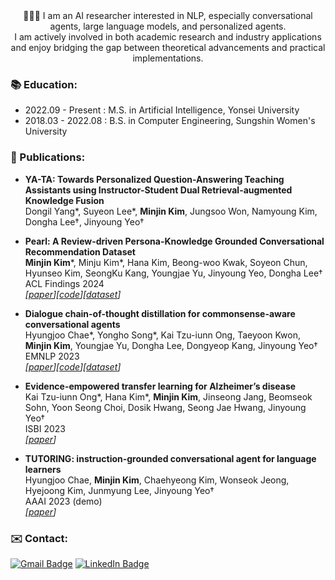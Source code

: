 <div align=center>
👩🏻‍💻 I am an AI researcher interested in NLP, especially conversational agents, large language models, and personalized agents.
  <br>I am actively involved in both academic research and industry applications and enjoy bridging the gap between theoretical advancements and practical implementations.<br>
</div>

### 📚 Education: 

- 2022.09 - Present : M.S. in Artificial Intelligence, Yonsei University
- 2018.03 - 2022.08 : B.S. in Computer Engineering, Sungshin Women's University

### 📄 Publications:
- **YA-TA: Towards Personalized Question-Answering Teaching Assistants using Instructor-Student Dual Retrieval-augmented Knowledge Fusion**
</br> Dongil Yang*, Suyeon Lee*, **Minjin Kim**, Jungsoo Won, Namyoung Kim, Dongha Lee†, Jinyoung Yeo†

- **Pearl: A Review-driven Persona-Knowledge Grounded Conversational Recommendation Dataset**
</br>**Minjin Kim***, Minju Kim*, Hana Kim, Beong-woo Kwak, Soyeon Chun, Hyunseo Kim, SeongKu Kang, Youngjae Yu, Jinyoung Yeo, Dongha Lee†
</br>ACL Findings 2024
</br>_[[paper](https://aclanthology.org/2024.findings-acl.65/)][[code](https://github.com/kkmjkim/PEARL)][[dataset](https://huggingface.co/datasets/DLI-Lab/pearl)]_

- **Dialogue chain-of-thought distillation for commonsense-aware conversational agents**
</br>Hyungjoo Chae*, Yongho Song*, Kai Tzu-iunn Ong, Taeyoon Kwon, **Minjin Kim**, Youngjae Yu, Dongha Lee, Dongyeop Kang, Jinyoung Yeo†
</br>EMNLP 2023
</br>_[[paper](https://aclanthology.org/2023.emnlp-main.342/)][[code](https://github.com/kyle8581/DialogueCoT)][[dataset](https://huggingface.co/datasets/DLI-Lab/DONUT)]_

- **Evidence-empowered transfer learning for Alzheimer’s disease**
</br>Kai Tzu-iunn Ong*, Hana Kim*, **Minjin Kim**, Jinseong Jang, Beomseok Sohn, Yoon Seong Choi, Dosik Hwang, Seong Jae Hwang, Jinyoung Yeo†
</br>ISBI 2023
</br>_[[paper](https://arxiv.org/abs/2303.01105)]_

- **TUTORING: instruction-grounded conversational agent for language learners**
</br>Hyungjoo Chae, **Minjin Kim**, Chaehyeong Kim, Wonseok Jeong, Hyejoong Kim, Junmyung Lee, Jinyoung Yeo†
</br>AAAI 2023 (demo)
</br>_[[paper](https://arxiv.org/abs/2302.12623)]_

<!---
<div>

### 💻 Tech Stack 

<img src="https://img.shields.io/badge/Python-3776AB?style=flat-square&logo=Python&logoColor=white"/></a>&nbsp;&nbsp;<img src="https://img.shields.io/badge/JavaScript-F7DF1E?style=flat-square&logo=JavaScript&logoColor=white"/></a>&nbsp;&nbsp;<img src="https://img.shields.io/badge/C++-00599C?style=flat-square&logo=C++&logoColor=white"/></a>&nbsp;&nbsp;<img src="https://img.shields.io/badge/C-A8B9CC?style=flat-square&logo=C&logoColor=white"/></a>&nbsp;&nbsp;<img src="https://img.shields.io/badge/Java-007396?style=flat-square&logo=Java&logoColor=white"/></a>
<img src="https://img.shields.io/badge/PyTorch-EE4C2C?style=flat-square&logo=PyTorch&logoColor=white"/></a>&nbsp;&nbsp;<img src="https://img.shields.io/badge/TensorFlow-FF6F00?style=flat-square&logo=TensorFlow&logoColor=white"/></a>&nbsp;&nbsp;<img src="https://img.shields.io/badge/Keras-D00000?style=flat-square&logo=Keras&logoColor=white"/>
<img src="https://img.shields.io/badge/MySQL-4479A1?style=flat-square&logo=MySQL&logoColor=white"/>&nbsp;&nbsp;<img src="https://img.shields.io/badge/Node.js-339933?style=flat-square&logo=Node.js&logoColor=white"/></a>&nbsp;&nbsp;<img src="https://img.shields.io/badge/HTML5-E34F26?style=flat-square&logo=html5&logoColor=white"/></a>&nbsp;&nbsp;<img src="https://img.shields.io/badge/CSS3-1572B6?style=flat-square&logo=CSS3&logoColor=white"/>
<img src="https://img.shields.io/badge/Git-F05032?style=flat-square&logo=Git&logoColor=white"/></a>&nbsp;&nbsp;<img src="https://img.shields.io/badge/GitHub-181717?style=flat-square&logo=GitHub&logoColor=white"/></a>&nbsp;&nbsp;<img src="https://img.shields.io/badge/Weights & Biases-FFBE00?style=flat-square&logo=WeightsandBiases&logoColor=white"/>

</div>

### 👫 Activity:

- 2021.08 - 2021.12: BoostCamp AI Tech, Naver Connect Foundation

### 👊 Projects:

|Period|Title|Code|
|---|:---:|:---:|
|2022.01 - 2022.04|EasyBART(Extractive & Abstractive SummarY BART)|[Code](https://github.com/kkmjkim/EasyBART)|
|2021.10|Open-Domain Question Answering|[Code](https://github.com/kkmjkim/mrc-level2-nlp-05)|
|2021.09|Relation Extraction|[Code](https://github.com/kkmjkim/klue-level2-nlp-05)|
|2021.08|Image Classification|[Code](https://github.com/kkmjkim/image-classification-level1-02)|
|2020.07 - 2020.08|Pose Estimation Game|Code|
-->

### ✉️ Contact:
[![Gmail Badge](https://img.shields.io/badge/Gmail-d14836?style=flat-square&logo=Gmail&logoColor=white&link=mailto:minjin.kim@yonsei.ac.kr)](mailto:minjin.kim@yonsei.ac.kr)
[![LinkedIn Badge](http://img.shields.io/badge/-LinkedIn-0072b1?style=flat&logo=linkedin&link=https://www.linkedin.com/in/minjin-kim-035367260/)](https://www.linkedin.com/in/minjin-kim-035367260/)
<!--
**kkmjkim/kkmjkim** is a ✨ _special_ ✨ repository because its `README.md` (this file) appears on your GitHub profile.

Here are some ideas to get you started:

- 🔭 I’m currently working on ...
- 🌱 I’m currently learning ...
- 👯 I’m looking to collaborate on ...
- 🤔 I’m looking for help with ...
- 💬 Ask me about ...
- 📫 How to reach me: ...
- 😄 Pronouns: ...
- ⚡ Fun fact: ...
-->
